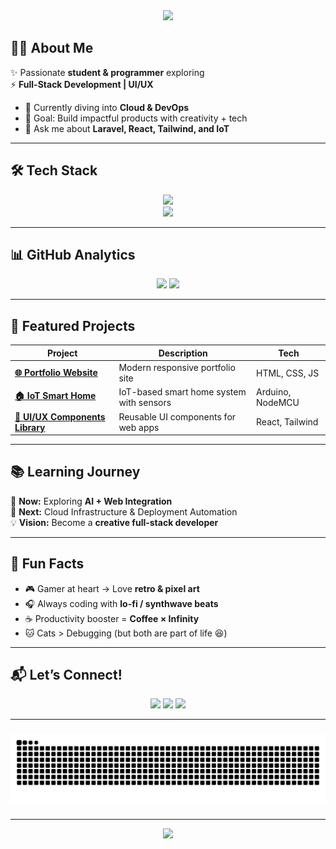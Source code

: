 <!-- Fancy GitHub Profile README -->

<div align="center">
  <img height="150" src="https://media.giphy.com/media/M9gbBd9nbDrOTu1Mqx/giphy.gif"  />
</div>



## 👨‍💻 About Me
✨ Passionate **student & programmer** exploring  
⚡ **Full-Stack Development | UI/UX**  

- 🌱 Currently diving into **Cloud & DevOps**  
- 🎯 Goal: Build impactful products with creativity + tech  
- 💬 Ask me about **Laravel, React, Tailwind, and IoT**  

---

## 🛠️ Tech Stack
<p align="center">
  <!-- Languages -->
  <img src="https://skillicons.dev/icons?i=js,python,java,php,html,css" />
  <br/>
  <!-- Frameworks & Tools -->
  <img src="https://skillicons.dev/icons?i=laravel,react,tailwind,docker,git,figma,vscode" />
</p>

---

## 📊 GitHub Analytics
<p align="center">
  <img src="https://github-readme-stats.vercel.app/api?username=haerul&show_icons=true&theme=radical&hide_border=true" height="160"/>
  <img src="https://streak-stats.demolab.com?user=haerul&theme=radical&hide_border=true" height="160"/>
</p>

---

## 🚀 Featured Projects
| Project | Description | Tech |
|---------|-------------|------|
| [**🌐 Portfolio Website**](https://github.com/haerul/portfolio) | Modern responsive portfolio site | HTML, CSS, JS |
| [**🏠 IoT Smart Home**](https://github.com/haerul/iot-smart-home) | IoT-based smart home system with sensors | Arduino, NodeMCU |
| [**🎨 UI/UX Components Library**](https://github.com/haerul/uiux-library) | Reusable UI components for web apps | React, Tailwind |

---

## 📚 Learning Journey
📌 **Now:** Exploring **AI + Web Integration**  
🌱 **Next:** Cloud Infrastructure & Deployment Automation  
💡 **Vision:** Become a **creative full-stack developer**  

---

## 🎉 Fun Facts
- 🎮 Gamer at heart → Love **retro & pixel art**  
- 🎧 Always coding with **lo-fi / synthwave beats**  
- ☕ Productivity booster = **Coffee × Infinity**  
- 🐱 Cats > Debugging (but both are part of life 😆)  

---

## 📬 Let’s Connect!
<p align="center">
  <a href="mailto:gibetyo@gmail.com"><img src="https://skillicons.dev/icons?i=gmail" height="40"/></a>
  <a href="https://twitter.com/gibetyo"><img src="https://skillicons.dev/icons?i=twitter" height="40"/></a>
  <a href="https://instagram.com/gibelett"><img src="https://skillicons.dev/icons?i=instagram" height="40"/></a>
</p>

---

###

<img src="https://raw.githubusercontent.com/Gibettt/Gibettt/output/snake.svg" alt="Snake animation" />

###

---

<!-- Footer Pixel Style -->
<p align="center">
  <img src="https://readme-typing-svg.herokuapp.com?font=Press+Start+2P&size=18&duration=3000&pause=1000&color=9333EA&center=true&vCenter=true&width=600&lines=Thanks+for+visiting!;Keep+coding+in+pixel+style+💻🎮;Stay+awesome+🚀" />
</p>
